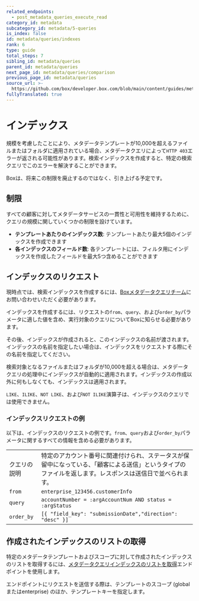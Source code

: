 ```yaml
---
related_endpoints:
  - post_metadata_queries_execute_read
category_id: metadata
subcategory_id: metadata/5-queries
is_index: false
id: metadata/queries/indexes
rank: 6
type: guide
total_steps: 7
sibling_id: metadata/queries
parent_id: metadata/queries
next_page_id: metadata/queries/comparison
previous_page_id: metadata/queries
source_url: >-
  https://github.com/box/developer.box.com/blob/main/content/guides/metadata/5-queries/6-indexes.md
fullyTranslated: true
---
```

# インデックス

規模を考慮したことにより、メタデータテンプレートが10,000を超えるファイルまたはフォルダに適用されている場合、メタデータクエリによって`HTTP 403`エラーが返される可能性があります。検索インデックスを作成すると、特定の検索クエリでこのエラーを解決することができます。

<Message notice>

Boxは、将来この制限を廃止するのではなく、引き上げる予定です。

</Message>

## 制限

すべての顧客に対してメタデータサービスの一貫性と可用性を維持するために、クエリの規模に関していくつかの制限を設けています。

* **テンプレートあたりのインデックス数**: テンプレートあたり最大5個のインデックスを作成できます
* **各インデックスのフィールド数**: 各テンプレートには、フィルタ用にインデックスを作成したフィールドを最大5つ含めることができます

## インデックスのリクエスト

<Message info>

現時点では、検索インデックスを作成するには、[Boxメタデータクエリチーム](mailto:metadata-query-feedback@box.com)にお問い合わせいただく必要があります。

</Message>

インデックスを作成するには、リクエストの`from​`、`​query​`、および`​order_by​`パラメータに適した値を含め、実行対象のクエリについてBoxに知らせる必要があります。

その後、インデックスが作成されると、このインデックスの名前が渡されます。インデックスの名前を指定したい場合は、インデックスをリクエストする際にその名前を指定してください。

検索対象となるファイルまたはフォルダが10,000を超える場合は、メタデータクエリの処理中にインデックスが自動的に適用されます。インデックスの作成以外に何もしなくても、インデックスは適用されます。

<Message warning>

`LIKE`、`ILIKE`、`NOT LIKE`、および`NOT ILIKE`演算子は、インデックスのクエリでは使用できません。

</Message>

### インデックスリクエストの例

以下は、インデックスのリクエストの例です。`​from`、`query`および`order_by​`パラメータに関するすべての情報を含める必要があります。

<!-- markdownlint-disable line-length -->

|            |                                                                               |
| ---------- | ----------------------------------------------------------------------------- |
| クエリの説明     | 特定のアカウント番号に関連付けられ、ステータスが保留中になっている、「顧客による送信」というタイプのファイルを返します。レスポンスは送信日で並べられます。 |
| `from`     | `enterprise_123456.customerInfo`                                              |
| `query`    | `accountNumber = :argAccountNum AND status = :argStatus`                      |
| `order_by` | `[{ "field_key": "submissionDate","direction": "desc" }]`                     |

<!-- markdownlint-enable line-length -->

## 作成されたインデックスのリストの取得

特定のメタデータテンプレートおよびスコープに対して作成されたインデックスのリストを取得するには、[メタデータクエリインデックスのリストを取得][mdq-get-indices]エンドポイントを使用します。

エンドポイントにリクエストを送信する際は、テンプレートのスコープ (globalまたはenterprise) のほか、テンプレートキーを指定します。

<Samples id="get_metadata_query_indices">

</Samples>

[mdq-get-indices]: endpoint://get_metadata_query_indices
